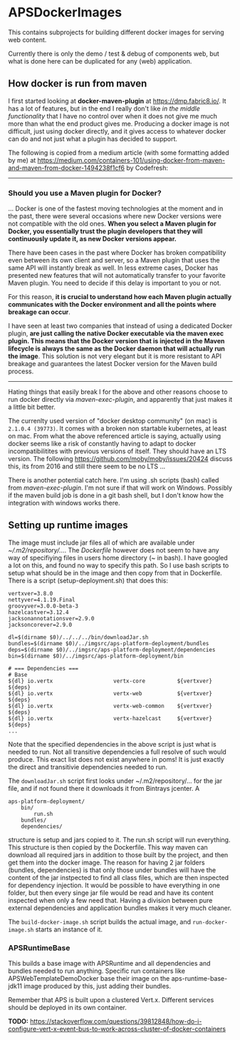 # APSDockerImages

This contains subprojects for building different docker images for serving web content. 

Currently there is only the demo / test & debug of components web, but what is done here can be duplicated for any (web) application.

## How docker is run from maven

I first started looking at __docker-maven-plugin__ at <https://dmp.fabric8.io/>. It has a lot of features, but in the end I really don't like _in the middle functionality_ that I have no control over when it does not give me much more than what the end product gives me. Producing a docker image is not difficult, just using docker directly, and it gives access to whatever docker can do and not just what a plugin has decided to support. 

The following is copied from a medium article (with some formatting added by me) at <https://medium.com/containers-101/using-docker-from-maven-and-maven-from-docker-1494238f1cf6> by Codefresh:

----

### Should you use a Maven plugin for Docker?

... Docker is one of the fastest moving technologies at the moment and in the past, there were several occasions where new Docker versions were not compatible with the old ones. __When you select a Maven plugin for Docker, you essentially trust the plugin developers that they will continuously update it, as new Docker versions appear.__

There have been cases in the past where Docker has broken compatibility even between its own client and server, so a Maven plugin that uses the same API will instantly break as well. In less extreme cases, Docker has presented new features that will not automatically transfer to your favorite Maven plugin. You need to decide if this delay is important to you or not.

For this reason, __it is crucial to understand how each Maven plugin actually communicates with the Docker environment and all the points where breakage can occur__.

I have seen at least two companies that instead of using a dedicated Docker plugin, __are just calling the native Docker executable via the maven exec plugin. This means that the Docker version that is injected in the Maven lifecycle is always the same as the Docker daemon that will actually run the image__. This solution is not very elegant but it is more resistant to API breakage and guarantees the latest Docker version for the Maven build process.

----

Hating things that easily break I for the above and other reasons choose to run docker directly via _maven-exec-plugin_, and apparently that just makes it a little bit better. 

The currenlty used version of "docker desktop community" (on mac) is `2.1.0.4 (39773)`. It comes with a broken non startable kubernetes, at least on mac. From what the above referenced article is saying, actually using docker seems like a risk of constantly having to adapt to docker incompatibilitites with previous versions of itself. They should have an LTS version. The following <https://github.com/moby/moby/issues/20424> discuss this, its from 2016 and still there seem to be no LTS ...

There is another potential catch here. I'm using .sh scripts (bash) called from _maven-exec-plugin_. I'm not sure if that will work on Windows. Possibly if the maven build job is done in a git bash shell, but I don't know how the integration with windows works there.  

## Setting up runtime images

The image must include jar files all of which are available under _~/.m2/repository/..._. The _Dockerfile_ however does not seem to have any way of specifiying files in users home directory (~ in bash). I have googled a lot on this, and found no way to specify this path. So I use bash scripts to setup what should be in the image and then copy from that in Dockerfile. There is a script (setup-deployment.sh) that does this:

    vertxver=3.8.0
    nettyver=4.1.19.Final
    groovyver=3.0.0-beta-3
    hazelcastver=3.12.4
    jacksonannotationsver=2.9.0
    jacksoncorever=2.9.0
    
    dl=$(dirname $0)/../../../bin/downloadJar.sh
    bundles=$(dirname $0)/../imgsrc/aps-platform-deployment/bundles
    deps=$(dirname $0)/../imgsrc/aps-platform-deployment/dependencies
    bin=$(dirname $0)/../imgsrc/aps-platform-deployment/bin
    
    # === Dependencies ===
    # Base
    ${dl} io.vertx                   vertx-core          ${vertxver}              ${deps}
    ${dl} io.vertx                   vertx-web           ${vertxver}              ${deps}
    ${dl} io.vertx                   vertx-web-common    ${vertxver}              ${deps}
    ${dl} io.vertx                   vertx-hazelcast     ${vertxver}              ${deps}
    ...

Note that the specified dependencies in the above script is just what is needed to run. Not all transitive dependencies a full resolve of such would produce. This exact list does not exist anywhere in poms! It is just exactly the direct and transitivie dependencies needed to run. 

The `downloadJar.sh` script first looks under ~/.m2/repository/... for the jar file, and if not found there it downloads it from Bintrays jcenter. A

    aps-platform-deployment/
        bin/
            run.sh
        bundles/
        dependencies/

structure is setup and jars copied to it. The run.sh script will run everything. This structure is then copied by the Dockerfile. This way maven can download all required jars in addition to those built by the project, and then get them into the docker image. The reason for having 2 jar folders (bundles, dependencies) is that only those under bundles will have the content of the jar instpected to find all class files, which are then inspected for dependency injection. It would be possible to have everything in one folder, but then every singe jar file would be read and have its content inspected when only a few need that. Having a division between pure external dependencies and application bundles makes it very much cleaner.
 
The `build-docker-image.sh` script builds the actual image, and `run-docker-image.sh` starts an instance of it. 

### APSRuntimeBase

This builds a base image with APSRuntime and all dependencies and bundles needed to run anything. Specific run containers like APSWebTemplateDemoDocker base their image on the aps-runtime-base-jdk11 image produced by this, just adding their bundles.

Remember that APS is built upon a clustered Vert.x. Different services should be deployed in its own container. 

__TODO:__ <https://stackoverflow.com/questions/39812848/how-do-i-configure-vert-x-event-bus-to-work-across-cluster-of-docker-containers>

